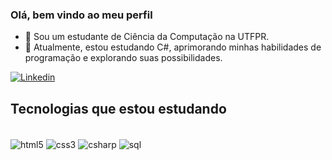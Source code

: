 ### Olá, bem vindo ao meu perfil 

- 🔭 Sou um estudante de Ciência da Computação na UTFPR.
- 🌱  Atualmente, estou estudando C#, aprimorando minhas habilidades de programação e explorando suas possibilidades.

[![Linkedin](https://img.shields.io/badge/LinkedIn-0077B5?style=for-the-badge&logo=linkedin&logoColor=white)](https://linkedin.com/in/lucas-torres-2a46a2240)

## Tecnologias que estou estudando

<div style="display: inline_block"><br/>
    <img align="center" alt="html5" src="https://img.shields.io/badge/HTML5-E34F26?style=for-the-badge&logo=html5&logoColor=white">
    <img align="center" alt="css3" src="https://img.shields.io/badge/CSS3-1572B6?style=for-the-badge&logo=css3&logoColor=white">
    <img align="center" alt="csharp" src="https://img.shields.io/badge/C%23-239120?style=for-the-badge&logo=c-sharp&logoColor=white">
    <img align="center" alt="sql" src="https://img.shields.io/badge/MySQL-00000F?style=for-the-badge&logo=mysql&logoColor=white">
</div>
